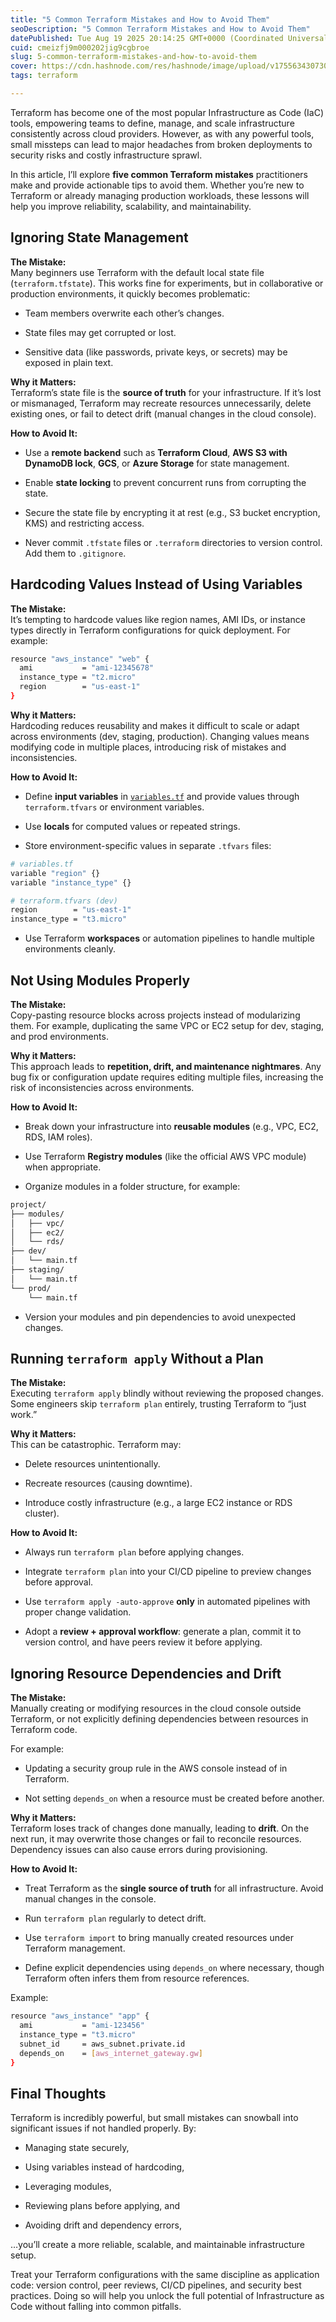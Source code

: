 ```yaml
---
title: "5 Common Terraform Mistakes and How to Avoid Them"
seoDescription: "5 Common Terraform Mistakes and How to Avoid Them"
datePublished: Tue Aug 19 2025 20:14:25 GMT+0000 (Coordinated Universal Time)
cuid: cmeizfj9m000202jig9cgbroe
slug: 5-common-terraform-mistakes-and-how-to-avoid-them
cover: https://cdn.hashnode.com/res/hashnode/image/upload/v1755634307308/86c77da9-2c2d-47a8-a3e3-6d84fef3e90d.png
tags: terraform

---
```


Terraform has become one of the most popular Infrastructure as Code (IaC) tools, empowering teams to define, manage, and scale infrastructure consistently across cloud providers. However, as with any powerful tools, small missteps can lead to major headaches from broken deployments to security risks and costly infrastructure sprawl.

In this article, l’ll explore **five common Terraform mistakes** practitioners make and provide actionable tips to avoid them. Whether you’re new to Terraform or already managing production workloads, these lessons will help you improve reliability, scalability, and maintainability.

## Ignoring State Management

**The Mistake:**  
Many beginners use Terraform with the default local state file (`terraform.tfstate`). This works fine for experiments, but in collaborative or production environments, it quickly becomes problematic:

* Team members overwrite each other’s changes.
    
* State files may get corrupted or lost.
    
* Sensitive data (like passwords, private keys, or secrets) may be exposed in plain text.
    

**Why it Matters:**  
Terraform’s state file is the **source of truth** for your infrastructure. If it’s lost or mismanaged, Terraform may recreate resources unnecessarily, delete existing ones, or fail to detect drift (manual changes in the cloud console).

**How to Avoid It:**

* Use a **remote backend** such as **Terraform Cloud**, **AWS S3 with DynamoDB lock**, **GCS**, or **Azure Storage** for state management.
    
* Enable **state locking** to prevent concurrent runs from corrupting the state.
    
* Secure the state file by encrypting it at rest (e.g., S3 bucket encryption, KMS) and restricting access.
    
* Never commit `.tfstate` files or `.terraform` directories to version control. Add them to `.gitignore`.
    

## Hardcoding Values Instead of Using Variables

**The Mistake:**  
It’s tempting to hardcode values like region names, AMI IDs, or instance types directly in Terraform configurations for quick deployment. For example:

```bash
resource "aws_instance" "web" {
  ami           = "ami-12345678"
  instance_type = "t2.micro"
  region        = "us-east-1"
}
```

**Why it Matters:**  
Hardcoding reduces reusability and makes it difficult to scale or adapt across environments (dev, staging, production). Changing values means modifying code in multiple places, introducing risk of mistakes and inconsistencies.

**How to Avoid It:**

* Define **input variables** in [`variables.tf`](http://variables.tf) and provide values through `terraform.tfvars` or environment variables.
    
* Use **locals** for computed values or repeated strings.
    
* Store environment-specific values in separate `.tfvars` files:
    

```bash
# variables.tf
variable "region" {}
variable "instance_type" {}

# terraform.tfvars (dev)
region        = "us-east-1"
instance_type = "t3.micro"
```

* Use Terraform **workspaces** or automation pipelines to handle multiple environments cleanly.
    

## Not Using Modules Properly

**The Mistake:**  
Copy-pasting resource blocks across projects instead of modularizing them. For example, duplicating the same VPC or EC2 setup for dev, staging, and prod environments.

**Why it Matters:**  
This approach leads to **repetition, drift, and maintenance nightmares**. Any bug fix or configuration update requires editing multiple files, increasing the risk of inconsistencies across environments.

**How to Avoid It:**

* Break down your infrastructure into **reusable modules** (e.g., VPC, EC2, RDS, IAM roles).
    
* Use Terraform **Registry modules** (like the official AWS VPC module) when appropriate.
    
* Organize modules in a folder structure, for example:
    

```bash
project/
├── modules/
│   ├── vpc/
│   ├── ec2/
│   └── rds/
├── dev/
│   └── main.tf
├── staging/
│   └── main.tf
└── prod/
    └── main.tf
```

* Version your modules and pin dependencies to avoid unexpected changes.
    

## Running `terraform apply` Without a Plan

**The Mistake:**  
Executing `terraform apply` blindly without reviewing the proposed changes. Some engineers skip `terraform plan` entirely, trusting Terraform to “just work.”

**Why it Matters:**  
This can be catastrophic. Terraform may:

* Delete resources unintentionally.
    
* Recreate resources (causing downtime).
    
* Introduce costly infrastructure (e.g., a large EC2 instance or RDS cluster).
    

**How to Avoid It:**

* Always run `terraform plan` before applying changes.
    
* Integrate `terraform plan` into your CI/CD pipeline to preview changes before approval.
    
* Use `terraform apply -auto-approve` **only** in automated pipelines with proper change validation.
    
* Adopt a **review + approval workflow**: generate a plan, commit it to version control, and have peers review it before applying.
    

## Ignoring Resource Dependencies and Drift

**The Mistake:**  
Manually creating or modifying resources in the cloud console outside Terraform, or not explicitly defining dependencies between resources in Terraform code.

For example:

* Updating a security group rule in the AWS console instead of in Terraform.
    
* Not setting `depends_on` when a resource must be created before another.
    

**Why it Matters:**  
Terraform loses track of changes done manually, leading to **drift**. On the next run, it may overwrite those changes or fail to reconcile resources. Dependency issues can also cause errors during provisioning.

**How to Avoid It:**

* Treat Terraform as the **single source of truth** for all infrastructure. Avoid manual changes in the console.
    
* Run `terraform plan` regularly to detect drift.
    
* Use `terraform import` to bring manually created resources under Terraform management.
    
* Define explicit dependencies using `depends_on` where necessary, though Terraform often infers them from resource references.
    

Example:

```bash
resource "aws_instance" "app" {
  ami           = "ami-123456"
  instance_type = "t3.micro"
  subnet_id     = aws_subnet.private.id
  depends_on    = [aws_internet_gateway.gw]
}
```

## Final Thoughts

Terraform is incredibly powerful, but small mistakes can snowball into significant issues if not handled properly. By:

* Managing state securely,
    
* Using variables instead of hardcoding,
    
* Leveraging modules,
    
* Reviewing plans before applying, and
    
* Avoiding drift and dependency errors,
    

…you’ll create a more reliable, scalable, and maintainable infrastructure setup.

Treat your Terraform configurations with the same discipline as application code: version control, peer reviews, CI/CD pipelines, and security best practices. Doing so will help you unlock the full potential of Infrastructure as Code without falling into common pitfalls.